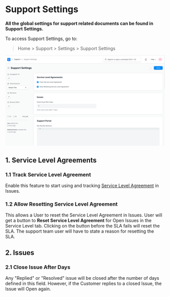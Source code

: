 
# Support Settings



**All the global settings for support related documents can be found in Support Settings.**


To access Support Settings, go to:



> 
> Home > Support > Settings > Support Settings
> 
> 
> 


![Support Settings](/files/support-settings.png)


## 1. Service Level Agreements


### 1.1 Track Service Level Agreement


Enable this feature to start using and tracking [Service Level Agreement](/docs/en/support/service-level-agreement) in Issues.


### 1.2 Allow Resetting Service Level Agreement


This allows a User to reset the Service Level Agreement in Issues. User will get a button to **Reset Service Level Agreement** for Open Issues in the Service Level tab. Clicking on the button before the SLA fails will reset the SLA. The support team user will have to state a reason for resetting the SLA.


## 2. Issues


### 2.1 Close Issue After Days


Any "Replied" or "Resolved" issue will be closed after the number of days defined in this field. However, if the Customer replies to a closed Issue, the Issue will Open again.




